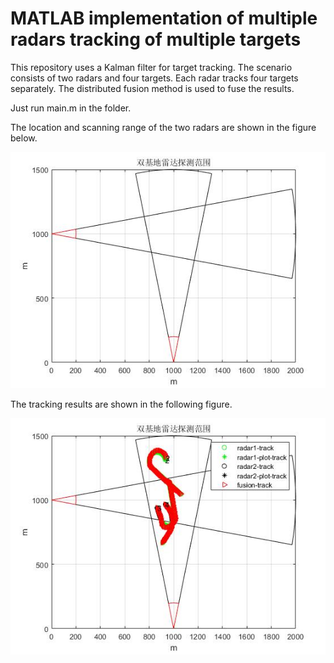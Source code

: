 # MATLAB implementation of multiple radars tracking of multiple targets

This repository uses a Kalman filter for target tracking. The scenario consists of two radars and four targets. Each radar tracks four targets separately. The distributed fusion method is used to fuse the results.

Just run main.m in the folder.

The location and scanning range of the two radars are shown in the figure below.

<div align=center><img src=radar_range.jpg></div>

The tracking results are shown in the following figure.

<div align=center><img src=track.jpg></div>
